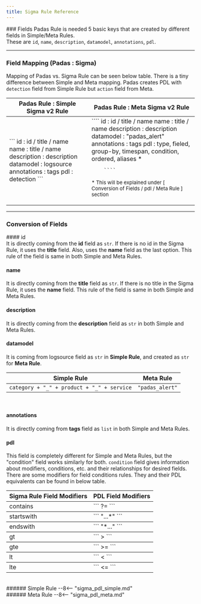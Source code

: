 ```yaml
---
title: Sigma Rule Reference
---
```

### Fields
Padas Rule is needed 5 basic keys that are created by different fields in Simple/Meta Rules. <br> These are `id`, `name`, `description`, `datamodel`, `annotations`, `pdl`. 

---
### Field Mapping (Padas : Sigma)
Mapping of Padas vs. Sigma Rule can be seen below table. There is a tiny difference between Simple and Meta mapping. Padas creates PDL with `detection` field from Simple Rule but `action` field from Meta.

<table>
  <thead>
    <tr>
      <th style="text-align: center;" scope="col">Padas Rule : Simple Sigma v2 Rule</th>
      <th style="text-align: center;" scope="col">Padas Rule : Meta Sigma v2 Rule</th>
    </tr>
  </thead>
  <tbody>
    <tr>
      <td class="align-middle">
        ```
            id          : id / title / name
            name        : title / name
            description : description
            datamodel   : logsource
            annotations : tags
            pdl         : detection
        ```
        <b>
        &emsp;
        </b>
      </td>
      <td class="align-middle">
        ````
            id          : id / title / name
            name        : title / name
            description : description
            datamodel   : "padas_alert"
            annotations : tags
            pdl         : type, fieled, group-by, timespan, condition, ordered, aliases *
          
        ````
<small>* This will be explained under [ Conversion of Fields / pdl / Meta Rule ] section </small>
      </td>
    </tr>
  </tbody>
  </table>

---
### Conversion of Fields
#### id   
It is directly coming from the **id** field as `str`. If there is no id in the Sigma Rule, it uses the **title** field. Also, uses the **name** field as the last option. This rule of the field is same in both Simple and Meta Rules.
<br>
#### name   
It is directly coming from the **title** field as `str`. If there is no title in the Sigma Rule, it uses the **name** field. This rule of the field is same in both Simple and Meta Rules.
<br>
#### description 
It is directly coming from the **description** field as `str` in both Simple and Meta Rules.
<br>
#### datamodel 
It is coming from logsource field as `str` in **Simple Rule**, and created as `str` for **Meta Rule**.
    <br> 
        <table>
          <thead>
            <tr>
              <th style="text-align: center;" scope="col">Simple Rule</th>
              <th style="text-align: center;" scope="col">Meta Rule</th>
            </tr>
          </thead>
          <tbody>
            <tr>
              <td class="align-middle">
                ```
                category + "_" + product + "_" + service
                ```
              </td>
              <td class="align-middle">
                ```
                "padas_alert"
                ```
              </td>
            </tr>
          </tbody>
        </table>
<br>
#### annotations  
It is directly coming from **tags** field as `list` in both Simple and Meta Rules.
<br>
#### pdl 
This field is completely different for Simple and Meta Rules, but the "condition" field works similarly for both. `condition` field gives information about modifiers, conditions, etc. and their relationships for desired fields. There are some modifiers for field conditions rules. They and their PDL equivalents can be found in below table.
<table>
  <thead>
    <tr>
      <th style="text-align: center;" scope="col">Sigma Rule Field  Modifiers</th>
        <th style="text-align: center;" scope="col">PDL Field Modifiers</th>
    </tr>
  </thead>
  <tbody>
    <tr>
      <td class="align-middle">
        contains
        </td>
      <td class="align-middle">
        ```
        ?=
        ```
        </td>
    </tr>
  </tbody>
     <tbody>
    <tr>
      <td class="align-middle">
        startswith
        </td>
      <td class="align-middle">
        ```
        "...*"
        ```
        </td>
    </tr>
  </tbody>
     <tbody>
    <tr>
      <td class="align-middle">
        endswith
        </td>
      <td class="align-middle">
        ```
        "*..."
        ```
        </td>
    </tr>
  </tbody>
     <tbody>
    <tr>
      <td class="align-middle">
        gt
        </td>
      <td class="align-middle">
        ```
        >
        ```
        </td>
    </tr>
  </tbody>
     <tbody>
    <tr>
      <td class="align-middle">
        gte
        </td>
      <td class="align-middle">
        ```
        >=
        ```
        </td>
    </tr>
  </tbody>
     <tbody>
    <tr>
      <td class="align-middle">
        lt
        </td>
      <td class="align-middle">
        ```
        <
        ```
        </td>
    </tr>
  </tbody>
     <tbody>
    <tr>
      <td class="align-middle">
        lte
        </td>
      <td class="align-middle">
        ```
        <=
        ```
        </td>
    </tr>
  </tbody>
</table>

<br>
###### Simple Rule
--8<-- "sigma_pdl_simple.md"
<br>
###### Meta Rule
--8<-- "sigma_pdl_meta.md"
